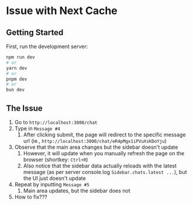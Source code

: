 # Issue with Next Cache

## Getting Started

First, run the development server:

```bash
npm run dev
# or
yarn dev
# or
pnpm dev
# or
bun dev
```

## The Issue

1. Go to `http://localhost:3000/chat`
2. Type in `Message #4`
   1. After clicking submit, the page will redirect to the specific message url (ie., `http://localhost:3000/chat/eR4pMgx1iPVuXsKDoYju`)
3. Observe that the main area changes but the sidebar doesn't update
   1. However, it will update when you manually refresh the page on the browser (shortkey: `Ctrl+R`)
   2. Also notice that the sidebar data actually reloads with the latest message (as per server console.log `Sidebar.chats.latest ...`), but the UI just doesn't update
4. Repeat by inputting `Message #5`
   1. Main area updates, but the sidebar does not
5. How to fix???
